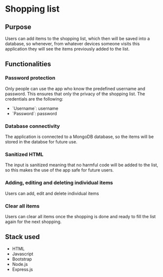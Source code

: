 # Shopping list

## Purpose
Users can add items to the shopping list, which then will be saved into a database, so whenever, from whatever devices someone visits this application they will see the items previously added to the list.

## Functionalities
### Password protection
Only people can use the app who know the predefined username and password. This ensures that only the privacy of the shopping list. The credentials are the following:

- ´Username´: username
- ´Password´: password

### Database connectivity
The application is connected to a MongoDB database, so the items will be stored in the databse for future use.

### Sanitized HTML
The input is sanitized meaning that no harmful code will be added to the list, so this makes the use of the app safe for future users.

### Adding, editing and deleting individual items
Users can add, edit and delete individual items

### Clear all items
Users can clear all items once the shopping is done and ready to fill the list again for the next shopping.

## Stack used
- HTML
- Javascript
- Bootstrap
- Node.js
- Express.js
